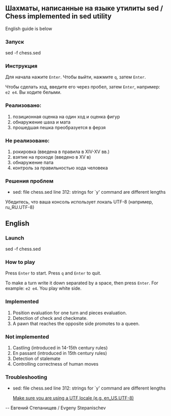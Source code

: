 ## Шахматы, написанные на языке утилиты sed / Chess implemented in sed utility

English guide is below

### Запуск
sed -f chess.sed

### Инструкция
Для начала нажите `Enter`. Чтобы выйти, нажмите `q`, затем `Enter`.

Чтобы сделать ход, введите его через пробел, затем `Enter`, например: `e2 e4`. Вы ходите белыми.

### Реализовано:
1. позиционная оценка на один ход и оценка фигур
2. обнаружение шаха и мата
3. прошедшая пешка преобразуется в ферзя

### Не реализовано:
1. рокировка (введена в правила в XIV-XV вв.)
2. взятие на проходе (введено в XV в)
3. обнаружение пата
4. контроль за правильностью хода человека

### Решения проблем
- sed: file chess.sed line 312: strings for `y' command are different lengths

Убедитесь, что ваша консоль использует локаль UTF-8 (например, ru_RU.UTF-8)

## English

### Launch
sed -f chess.sed

### How to play
Press `Enter` to start. Press `q` and `Enter` to quit.

To make a turn write it down separated by a space, then press `Enter`. For example: `e2 e4`. You play white side.

### Implemented
1. Position evaluation for one turn and pieces evaluation.
2. Detection of check and checkmate.
3. A pawn that reaches the opposite side promotes to a queen.

### Not implemented
1. Castling (introduced in 14-15th century rules)
2. En passant (introduced in 15th century rules)
3. Detection of stalemate
4. Controlling correctness of human moves

### Troubleshooting

- sed: file chess.sed line 312: strings for `y' command are different lengths

  [Make sure you are using a UTF locale
  (e.g. en_US.UTF-8)](https://github.com/bolknote/SedChess/issues/9)


-- 
Евгений Степанищев / Evgeny Stepanischev
